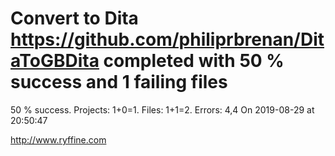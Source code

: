 # Convert to Dita https://github.com/philiprbrenan/DitaToGBDita  completed with 50 % success and 1 failing files

50 % success. Projects: 1+0=1.  Files: 1+1=2. Errors: 4,4  On 2019-08-29 at 20:50:47





http://www.ryffine.com
